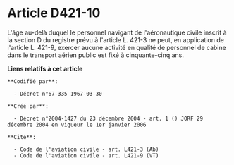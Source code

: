 # Article D421-10

L'âge au-delà duquel le personnel navigant de l'aéronautique civile inscrit à la section D du registre prévu à l'article L.
421-3 ne peut, en application de l'article L. 421-9, exercer aucune activité en qualité de personnel de cabine dans le
transport aérien public est fixé à cinquante-cinq ans.

**Liens relatifs à cet article**

	**Codifié par**:

	  - Décret n°67-335 1967-03-30

	**Créé par**:

	  - Décret n°2004-1427 du 23 décembre 2004 - art. 1 () JORF 29 décembre 2004 en vigueur le 1er janvier 2006

	**Cite**:

	  - Code de l'aviation civile - art. L421-3 (Ab)
	  - Code de l'aviation civile - art. L421-9 (VT)
